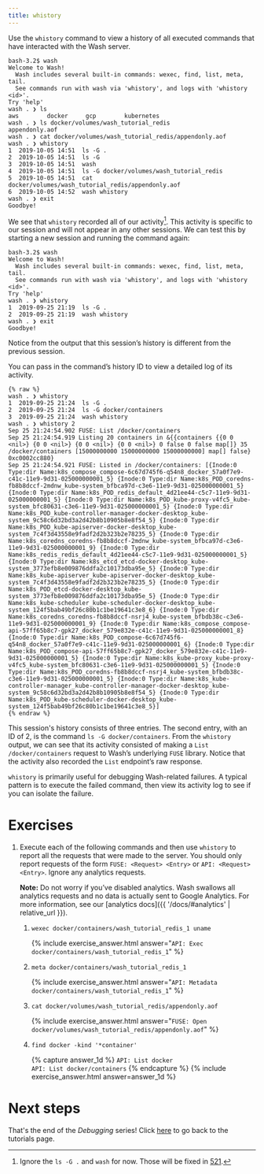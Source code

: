 ```yaml
---
title: whistory
---
```

Use the `whistory` command to view a history of all executed commands that have interacted with the Wash server.

```
bash-3.2$ wash
Welcome to Wash!
  Wash includes several built-in commands: wexec, find, list, meta, tail.
  See commands run with wash via 'whistory', and logs with 'whistory <id>'.
Try 'help'
wash . ❯ ls
aws        docker     gcp        kubernetes
wash . ❯ ls docker/volumes/wash_tutorial_redis
appendonly.aof
wash . ❯ cat docker/volumes/wash_tutorial_redis/appendonly.aof
wash . ❯ whistory
1  2019-10-05 14:51  ls -G .
2  2019-10-05 14:51  ls -G
3  2019-10-05 14:51  wash
4  2019-10-05 14:51  ls -G docker/volumes/wash_tutorial_redis
5  2019-10-05 14:51  cat docker/volumes/wash_tutorial_redis/appendonly.aof
6  2019-10-05 14:52  wash whistory
wash . ❯ exit
Goodbye!
```

We see that `whistory` recorded all of our activity[^1]. This activity is specific to our session and will not appear in any other sessions. We can test this by starting a new session and running the command again:

[^1]: Ignore the `ls -G .` and `wash` for now. Those will be fixed in [521](https://github.com/puppetlabs/wash/issues/521).

```
bash-3.2$ wash
Welcome to Wash!
  Wash includes several built-in commands: wexec, find, list, meta, tail.
  See commands run with wash via 'whistory', and logs with 'whistory <id>'.
Try 'help'
wash . ❯ whistory
1  2019-09-25 21:19  ls -G .
2  2019-09-25 21:19  wash whistory
wash . ❯ exit
Goodbye!
```

Notice from the output that this session’s history is different from the previous session.

You can pass in the command’s history ID to view a detailed log of its activity. 

```
{% raw %}
wash . ❯ whistory
1  2019-09-25 21:24  ls -G .
2  2019-09-25 21:24  ls -G docker/containers
3  2019-09-25 21:24  wash whistory
wash . ❯ whistory 2
Sep 25 21:24:54.902 FUSE: List /docker/containers
Sep 25 21:24:54.919 Listing 20 containers in &{{containers {{0 0 <nil>} {0 0 <nil>} {0 0 <nil>} {0 0 <nil>} 0 false 0 false map[]} 35 /docker/containers [15000000000 15000000000 15000000000] map[] false} 0xc0002cc880}
Sep 25 21:24:54.921 FUSE: Listed in /docker/containers: [{Inode:0 Type:dir Name:k8s_compose_compose-6c67d745f6-q54n8_docker_57a0f7e9-c41c-11e9-9d31-025000000001_5} {Inode:0 Type:dir Name:k8s_POD_coredns-fb8b8dccf-2mdnw_kube-system_bfbca97d-c3e6-11e9-9d31-025000000001_5} {Inode:0 Type:dir Name:k8s_POD_redis_default_4d21ee44-c5c7-11e9-9d31-025000000001_5} {Inode:0 Type:dir Name:k8s_POD_kube-proxy-v4fc5_kube-system_bfc80631-c3e6-11e9-9d31-025000000001_5} {Inode:0 Type:dir Name:k8s_POD_kube-controller-manager-docker-desktop_kube-system_9c58c6d32bd3a2d42b8b10905b8e8f54_5} {Inode:0 Type:dir Name:k8s_POD_kube-apiserver-docker-desktop_kube-system_7c4f3d43558e9fadf2d2b323b2e78235_5} {Inode:0 Type:dir Name:k8s_coredns_coredns-fb8b8dccf-2mdnw_kube-system_bfbca97d-c3e6-11e9-9d31-025000000001_9} {Inode:0 Type:dir Name:k8s_redis_redis_default_4d21ee44-c5c7-11e9-9d31-025000000001_5} {Inode:0 Type:dir Name:k8s_etcd_etcd-docker-desktop_kube-system_3773efb8e009876ddfa2c10173dba95e_5} {Inode:0 Type:dir Name:k8s_kube-apiserver_kube-apiserver-docker-desktop_kube-system_7c4f3d43558e9fadf2d2b323b2e78235_5} {Inode:0 Type:dir Name:k8s_POD_etcd-docker-desktop_kube-system_3773efb8e009876ddfa2c10173dba95e_5} {Inode:0 Type:dir Name:k8s_kube-scheduler_kube-scheduler-docker-desktop_kube-system_124f5bab49bf26c80b1c1be19641c3e8_6} {Inode:0 Type:dir Name:k8s_coredns_coredns-fb8b8dccf-nsrj4_kube-system_bfbdb38c-c3e6-11e9-9d31-025000000001_9} {Inode:0 Type:dir Name:k8s_compose_compose-api-57ff65b8c7-gpk27_docker_579e832e-c41c-11e9-9d31-025000000001_8} {Inode:0 Type:dir Name:k8s_POD_compose-6c67d745f6-q54n8_docker_57a0f7e9-c41c-11e9-9d31-025000000001_6} {Inode:0 Type:dir Name:k8s_POD_compose-api-57ff65b8c7-gpk27_docker_579e832e-c41c-11e9-9d31-025000000001_5} {Inode:0 Type:dir Name:k8s_kube-proxy_kube-proxy-v4fc5_kube-system_bfc80631-c3e6-11e9-9d31-025000000001_5} {Inode:0 Type:dir Name:k8s_POD_coredns-fb8b8dccf-nsrj4_kube-system_bfbdb38c-c3e6-11e9-9d31-025000000001_5} {Inode:0 Type:dir Name:k8s_kube-controller-manager_kube-controller-manager-docker-desktop_kube-system_9c58c6d32bd3a2d42b8b10905b8e8f54_5} {Inode:0 Type:dir Name:k8s_POD_kube-scheduler-docker-desktop_kube-system_124f5bab49bf26c80b1c1be19641c3e8_5}]
{% endraw %}
```

This session's history consists of three entries. The second entry, with an ID of 2, is the command `ls -G docker/containers`. From the `whistory` output, we can see that its activity consisted of making a `List /docker/containers` request to Wash’s underlying `FUSE` library. Notice that the activity also recorded the `List` endpoint’s raw response.

`whistory` is primarily useful for debugging Wash-related failures. A typical pattern is to execute the failed command, then view its activity log to see if you can isolate the failure.

# Exercises
1. Execute each of the following commands and then use `whistory` to report all the requests that were made to the server. You should only report requests of the form `FUSE: <Request> <Entry>` or `API: <Request> <Entry>`. Ignore any analytics requests. 

   **Note:** Do not worry if you’ve disabled analytics. Wash swallows all analytics requests and no data is actually sent to Google Analytics. For more information, see our [analytics docs]({{ '/docs/#analytics' | relative_url }}).

    1. `wexec docker/containers/wash_tutorial_redis_1 uname`

        {% include exercise_answer.html answer="<code>API: Exec docker/containers/wash_tutorial_redis_1</code>" %}

    2. `meta docker/containers/wash_tutorial_redis_1`

        {% include exercise_answer.html answer="<code>API: Metadata docker/containers/wash_tutorial_redis_1</code>" %}

    3. `cat docker/volumes/wash_tutorial_redis/appendonly.aof`
        
        {% include exercise_answer.html answer="<code>FUSE: Open docker/volumes/wash_tutorial_redis/appendonly.aof</code>" %}

    4. `find docker -kind '*container'`

        {% capture answer_1d %}
          <code>API: List docker</code><br />
          <code>API: List docker/containers</code>
        {% endcapture %}
        {% include exercise_answer.html answer=answer_1d %}

# Next steps

That's the end of the _Debugging_ series! Click [here](../) to go back to the tutorials page.
